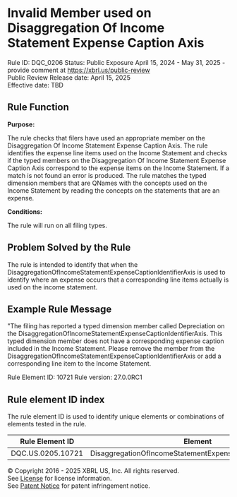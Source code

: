 # Invalid Member used on Disaggregation Of Income Statement Expense Caption Axis
Rule ID: DQC_0206
Status: Public Exposure April 15, 2024 - May 31, 2025 - provide comment at https://xbrl.us/public-review  
Public Review Release date: April 15, 2025  
Effective date: TBD

## Rule Function

**Purpose:** 

The rule checks that filers have used an appropriate member on the Disaggregation Of Income Statement Expense Caption Axis.  The rule identifies the expense line items used on the Income Statement and checks if the typed members on the Disaggregation Of Income Statement Expense Caption Axis correspond to the expense items on the Income Statement.  If a match is not found an error is produced. The rule matches the typed dimension members that are QNames with the concepts used on the Income Statement by reading the concepts on the statements that are an expense. 

**Conditions:**

The rule will run on all filing types. 

## Problem Solved by the Rule

The rule is intended to identify that when the DisaggregationOfIncomeStatementExpenseCaptionIdentifierAxis is used to identify where an expense occurs that a corresponding line items actually is used on the income statement. 

## Example Rule Message

"The filing has reported a typed dimension member called Depreciation on the DisaggregationOfIncomeStatementExpenseCaptionIdentifierAxis. This typed dimension member does not have a corresponding expense caption included in the Income Statement. Please remove the member from the DisaggregationOfIncomeStatementExpenseCaptionIdentifierAxis or add a corresponding line item to the Income Statement.

Rule Element ID: 10721
Rule version: 27.0.0RC1



## Rule element ID index  
The rule element ID is used to identify unique elements or combinations of elements tested in the rule.

|Rule Element ID|Element|
|--- |--- |
| DQC.US.0205.10721 |DisaggregationOfIncomeStatementExpenseCaptionIdentifierAxis|


© Copyright 2016 - 2025 XBRL US, Inc. All rights reserved.   
See [License](https://xbrl.us/dqc-license) for license information.  
See [Patent Notice](https://xbrl.us/dqc-patent) for patent infringement notice. 
